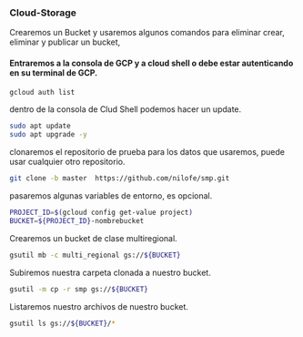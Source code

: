 ### Cloud-Storage
Crearemos un Bucket y usaremos algunos comandos para eliminar crear, eliminar y publicar un bucket,
#### Entraremos a la consola de GCP y a cloud shell o debe estar autenticando en su terminal de GCP.
```Bash
gcloud auth list 
```
dentro de la consola de Clud Shell podemos hacer un update.
```Bash
sudo apt update 
sudo apt upgrade -y 
```
clonaremos el repositorio de prueba para los datos que usaremos, puede usar cualquier otro repositorio.

```Bash
git clone -b master  https://github.com/nilofe/smp.git
```
pasaremos algunas variables de entorno, es opcional.
```Bash
PROJECT_ID=$(gcloud config get-value project)
BUCKET=${PROJECT_ID}-nombrebucket
```
Crearemos un bucket de clase multiregional.
```Bash
gsutil mb -c multi_regional gs://${BUCKET}
```
Subiremos nuestra carpeta clonada a nuestro bucket.
```Bash
gsutil -m cp -r smp gs://${BUCKET}
```
Listaremos nuestro archivos de nuestro bucket.
```Bash
gsutil ls gs://${BUCKET}/*
```





